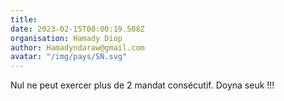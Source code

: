 ```yaml
---
title: 
date: 2023-02-15T00:00:19.508Z
organisation: Hamady Diop 
author: Hamadyndaraw@gmail.com 
avatar: "/img/pays/SN.svg"
---
```


Nul ne peut exercer plus de 2 mandat consécutif. Doyna seuk !!!
